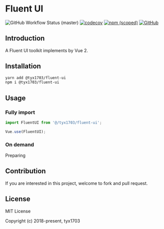 # Fluent UI

![GitHub Workflow Status (master)](https://img.shields.io/github/workflow/status/YanxinTang/fluent-ui/Build/master)
[![codecov](https://codecov.io/gh/YanxinTang/fluent-ui/branch/master/graph/badge.svg)](https://codecov.io/gh/YanxinTang/fluent-ui)
[![npm (scoped)](https://img.shields.io/npm/v/@tyx1703/fluent-ui)](https://www.npmjs.com/package/@tyx1703/fluent-ui)
[![GitHub](https://img.shields.io/github/license/YanxinTang/fluent-ui)](https://github.com/YanxinTang/fluent-ui/blob/master/LICENSE)

## Introduction

A Fluent UI toolkit implements by Vue 2.

## Installation

```sh
yarn add @tyx1703/fluent-ui
npm i @tyx1703/fluent-ui
```

## Usage

### Fully import

```js
import FluentUI from '@/tyx1703/fluent-ui';

Vue.use(FluentUI);
```

### On demand

Preparing

## Contribution

If you are interested in this project, welcome to fork and pull request.

## License

MIT License

Copyright (c) 2018-present, tyx1703